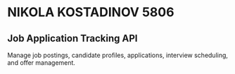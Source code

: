# NIKOLA KOSTADINOV 5806


## Job Application Tracking API

Manage job postings, candidate profiles, applications, interview scheduling, and offer management.
